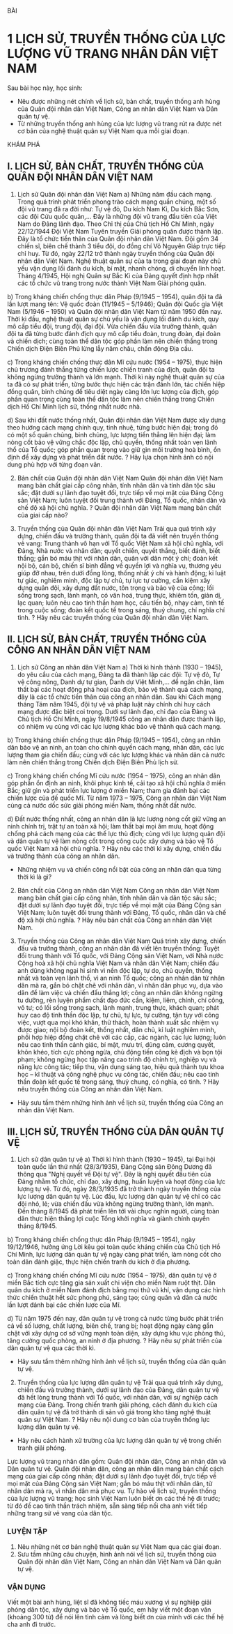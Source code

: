 BÀI
# 1 LỊCH SỬ, TRUYỀN THỐNG CỦA LỰC LƯỢNG VŨ TRANG NHÂN DÂN VIỆT NAM

Sau bài học này, học sinh:
* Nêu được những nét chính về lịch sử, bản chất, truyền thống anh hùng của Quân đội nhân dân Việt Nam, Công an nhân dân Việt Nam và Dân quân tự vệ.
* Từ những truyền thống anh hùng của lực lượng vũ trang rút ra được nét cơ bản của nghệ thuật quân sự Việt Nam qua mỗi giai đoạn.

KHÁM PHÁ
## I. LỊCH SỬ, BẢN CHẤT, TRUYỀN THỐNG CỦA QUÂN ĐỘI NHÂN DÂN VIỆT NAM
1. Lịch sử Quân đội nhân dân Việt Nam
a) Những năm đầu cách mạng. Trong quá trình phát triển phong trào cách mạng quần chúng, một số đội vũ trang đã ra đời như: Tự vệ đỏ, Du kích Nam Kì, Du kích Bắc Sơn, các đội Cứu quốc quân,... Đây là những đội vũ trang đầu tiên của Việt Nam do Đảng lãnh đạo. Theo Chỉ thị của Chủ tịch Hồ Chí Minh, ngày 22/12/1944 Đội Việt Nam Tuyên truyền Giải phóng quân được thành lập. Đây là tổ chức tiền thân của Quân đội nhân dân Việt Nam. Đội gồm 34 chiến sĩ, biên chế thành 3 tiểu đội, do đồng chí Võ Nguyên Giáp trực tiếp chỉ huy. Từ đó, ngày 22/12 trở thành ngày truyền thống của Quân đội nhân dân Việt Nam. Nghệ thuật quân sự của ta trong giai đoạn này chủ yếu vận dụng lối đánh du kích, bí mật, nhanh chóng, di chuyển linh hoạt. Tháng 4/1945, Hội nghị Quân sự Bắc Kì của Đảng quyết định hợp nhất các tổ chức vũ trang trong nước thành Việt Nam Giải phóng quân.

b) Trong kháng chiến chống thực dân Pháp (9/1945 – 1954), quân đội ta đã lần lượt mang tên: Vệ quốc đoàn (11/1945 – 5/1946); Quân đội Quốc gia Việt Nam (5/1946 – 1950) và Quân đội nhân dân Việt Nam từ năm 1950 đến nay. Thời kì đầu, nghệ thuật quân sự chủ yếu là vận dụng lối đánh du kích, quy mô cấp tiểu đội, trung đội, đại đội. Vừa chiến đấu vừa trưởng thành, quân đội ta đã từng bước đánh địch quy mô cấp tiểu đoàn, trung đoàn, đại đoàn và chiến dịch; cùng toàn thể dân tộc góp phần làm nên chiến thắng trong Chiến dịch Điện Biên Phủ lừng lẫy năm châu, chấn động Địa cầu.

c) Trong kháng chiến chống thực dân Mĩ cứu nước (1954 – 1975), thực hiện chủ trương đánh thắng từng chiến lược chiến tranh của địch, quân đội ta không ngừng trưởng thành và lớn mạnh. Thời kì này nghệ thuật quân sự của ta đã có sự phát triển, từng bước thực hiện các trận đánh lớn, tác chiến hiệp đồng quân, binh chủng để tiêu diệt ngày càng lớn lực lượng của địch, góp phần quan trọng cùng toàn thể dân tộc làm nên chiến thắng trong Chiến dịch Hồ Chí Minh lịch sử, thống nhất nước nhà.

d) Sau khi đất nước thống nhất, Quân đội nhân dân Việt Nam được xây dựng theo hướng cách mạng chính quy, tinh nhuệ, từng bước hiện đại; trong đó có một số quân chủng, binh chủng, lực lượng tiến thẳng lên hiện đại; làm nòng cốt bảo vệ vững chắc độc lập, chủ quyền, thống nhất toàn vẹn lãnh thổ của Tổ quốc; góp phần quan trọng vào giữ gìn môi trường hoà bình, ổn định để xây dựng và phát triển đất nước.
? Hãy lựa chọn hình ảnh có nội dung phù hợp với từng đoạn văn.

2. Bản chất của Quân đội nhân dân Việt Nam
Quân đội nhân dân Việt Nam mang bản chất giai cấp công nhân, tính nhân dân và tính dân tộc sâu sắc; đặt dưới sự lãnh đạo tuyệt đối, trực tiếp về mọi mặt của Đảng Cộng sản Việt Nam; luôn tuyệt đối trung thành với Đảng, Tổ quốc, nhân dân và chế độ xã hội chủ nghĩa.
? Quân đội nhân dân Việt Nam mang bản chất của giai cấp nào?

3. Truyền thống của Quân đội nhân dân Việt Nam
Trải qua quá trình xây dựng, chiến đấu và trưởng thành, quân đội ta đã viết nên truyền thống vẻ vang: Trung thành vô hạn với Tổ quốc Việt Nam xã hội chủ nghĩa, với Đảng, Nhà nước và nhân dân; quyết chiến, quyết thắng, biết đánh, biết thắng; gắn bó máu thịt với nhân dân, quân với dân một ý chí; đoàn kết nội bộ, cán bộ, chiến sĩ bình đẳng về quyền lợi và nghĩa vụ, thương yêu giúp đỡ nhau, trên dưới đồng lòng, thống nhất ý chí và hành động; kỉ luật tự giác, nghiêm minh, độc lập tự chủ, tự lực tự cường, cần kiệm xây dựng quân đội, xây dựng đất nước, tôn trọng và bảo vệ của công; lối sống trong sạch, lành mạnh, có văn hoá, trung thực, khiêm tốn, giản dị, lạc quan; luôn nêu cao tinh thần ham học, cầu tiến bộ, nhạy cảm, tinh tế trong cuộc sống; đoàn kết quốc tế trong sáng, thuỷ chung, chí nghĩa chí tình.
? Hãy nêu các truyền thống của Quân đội nhân dân Việt Nam.

## II. LỊCH SỬ, BẢN CHẤT, TRUYỀN THỐNG CỦA CÔNG AN NHÂN DÂN VIỆT NAM
1. Lịch sử Công an nhân dân Việt Nam
a) Thời kì hình thành (1930 – 1945), do yêu cầu của cách mạng, Đảng ta đã thành lập các đội: Tự vệ đỏ, Tự vệ công nông, Danh dự tự gian, Danh dự Việt Minh,... để ngăn chặn, làm thất bại các hoạt động phá hoại của địch, bảo vệ thành quả cách mạng, đây là các tổ chức tiền thân của công an nhân dân. Sau khi Cách mạng tháng Tám năm 1945, đội tự vệ và pháp luật này chính chỉ huy cách mạng được đặc biệt coi trọng. Dưới sự lãnh đạo, chỉ đạo của Đảng và Chủ tịch Hồ Chí Minh, ngày 19/8/1945 công an nhân dân được thành lập, có nhiệm vụ cùng với các lực lượng khác bảo vệ thành quả cách mạng.

b) Trong kháng chiến chống thực dân Pháp (9/1945 – 1954), công an nhân dân bảo vệ an ninh, an toàn cho chính quyền cách mạng, nhân dân, các lực lượng tham gia chiến đấu; cùng với các lực lượng khác và nhân dân cả nước làm nên chiến thắng trong Chiến dịch Điện Biên Phủ lịch sử.

c) Trong kháng chiến chống Mĩ cứu nước (1954 – 1975), công an nhân dân góp phần ổn định an ninh, khôi phục kinh tế, cải tạo xã hội chủ nghĩa ở miền Bắc; giữ gìn và phát triển lực lượng ở miền Nam; tham gia đánh bại các chiến lược của đế quốc Mĩ. Từ năm 1973 – 1975, Công an nhân dân Việt Nam cùng cả nước dốc sức giải phóng miền Nam, thống nhất đất nước.

d) Đất nước thống nhất, công an nhân dân là lực lượng nòng cốt giữ vững an ninh chính trị, trật tự an toàn xã hội; làm thất bại mọi âm mưu, hoạt động chống phá cách mạng của các thế lực thù địch; cùng với lực lượng quân đội và dân quân tự vệ làm nòng cốt trong công cuộc xây dựng và bảo vệ Tổ quốc Việt Nam xã hội chủ nghĩa.
? Hãy nêu các thời kì xây dựng, chiến đấu và trưởng thành của công an nhân dân.
* Những nhiệm vụ và chiến công nổi bật của công an nhân dân qua từng thời kì là gì?

2. Bản chất của Công an nhân dân Việt Nam
Công an nhân dân Việt Nam mang bản chất giai cấp công nhân, tính nhân dân và dân tộc sâu sắc; đặt dưới sự lãnh đạo tuyệt đối, trực tiếp về mọi mặt của Đảng Cộng sản Việt Nam; luôn tuyệt đối trung thành với Đảng, Tổ quốc, nhân dân và chế độ xã hội chủ nghĩa.
? Hãy nêu bản chất của Công an nhân dân Việt Nam.

3. Truyền thống của Công an nhân dân Việt Nam
Quá trình xây dựng, chiến đấu và trưởng thành, công an nhân dân đã viết lên truyền thống: Tuyệt đối trung thành với Tổ quốc, với Đảng Cộng sản Việt Nam, với Nhà nước Cộng hoà xã hội chủ nghĩa Việt Nam và nhân dân Việt Nam; chiến đấu anh dũng không ngại hi sinh vì nền độc lập, tự do, chủ quyền, thống nhất và toàn vẹn lãnh thổ, vì an ninh Tổ quốc; công an nhân dân từ nhân dân mà ra, gắn bó chặt chẽ với nhân dân, vì nhân dân phục vụ, dựa vào dân để làm việc và chiến đấu thắng lợi; công an nhân dân không ngừng tu dưỡng, rèn luyện phẩm chất đạo đức cần, kiệm, liêm, chính, chí công, vô tư; có lối sống trong sạch, lành mạnh, trung thực, khách quan; phát huy cao độ tinh thần độc lập, tự chủ, tự lực, tự cường, tận tụy với công việc, vượt qua mọi khó khăn, thử thách, hoàn thành xuất sắc nhiệm vụ được giao; nội bộ đoàn kết, thống nhất, dân chủ, kỉ luật nghiêm minh, phối hợp hiệp đồng chặt chẽ với các cấp, các ngành, các lực lượng; luôn nêu cao tinh thần cảnh giác, bí mật, mưu trí, dũng cảm, cương quyết, khôn khéo, tích cực phòng ngừa, chủ động tiến công kẻ địch và bọn tội phạm; không ngừng học tập nâng cao trình độ chính trị, nghiệp vụ và năng lực công tác; tiếp thu, vận dụng sáng tạo, hiệu quả thành tựu khoa học – kĩ thuật và công nghệ phục vụ công tác, chiến đấu; nêu cao tinh thần đoàn kết quốc tế trong sáng, thuỷ chung, có nghĩa, có tình.
? Hãy nêu truyền thống của Công an nhân dân Việt Nam.
* Hãy sưu tầm thêm những hình ảnh về lịch sử, truyền thống của Công an nhân dân Việt Nam.

## III. LỊCH SỬ, TRUYỀN THỐNG CỦA DÂN QUÂN TỰ VỆ
1. Lịch sử dân quân tự vệ
a) Thời kì hình thành (1930 – 1945), tại Đại hội toàn quốc lần thứ nhất (28/3/1935), Đảng Cộng sản Đông Dương đã thông qua "Nghị quyết về Đội tự vệ". Đây là nghị quyết đầu tiên của Đảng nhằm tổ chức, chỉ đạo, xây dựng, huấn luyện và hoạt động của lực lượng tự vệ. Từ đó, ngày 28/3/1935 đã trở thành ngày truyền thống của lực lượng dân quân tự vệ. Lúc đầu, lực lượng dân quân tự vệ chỉ có các đội nhỏ, lẻ; vừa chiến đấu vừa không ngừng trưởng thành, lớn mạnh. Đến tháng 8/1945 đã phát triển lên tới vài chục nghìn người, cùng toàn dân thực hiện thắng lợi cuộc Tổng khởi nghĩa và giành chính quyền tháng 8/1945.

b) Trong kháng chiến chống thực dân Pháp (9/1945 – 1954), ngày 19/12/1946, hưởng ứng Lời kêu gọi toàn quốc kháng chiến của Chủ tịch Hồ Chí Minh, lực lượng dân quân tự vệ ngày càng phát triển, làm nòng cốt cho toàn dân đánh giặc, thực hiện chiến tranh du kích ở địa phương.

c) Trong kháng chiến chống Mĩ cứu nước (1954 – 1975), dân quân tự vệ ở miền Bắc tích cực tăng gia sản xuất chi viện cho miền Nam ruột thịt. Dân quân du kích ở miền Nam đánh địch bằng mọi thứ vũ khí, vận dụng các hình thức chiến thuật hết sức phong phú, sáng tạo; cùng quân và dân cả nước lần lượt đánh bại các chiến lược của Mĩ.

d) Từ năm 1975 đến nay, dân quân tự vệ trong cả nước từng bước phát triển cả về số lượng, chất lượng, biên chế, trang bị; hoạt động ngày càng gắn chặt với xây dựng cơ sở vững mạnh toàn diện, xây dựng khu vực phòng thủ, tăng cường quốc phòng, an ninh ở địa phương.
? Hãy nêu sự phát triển của dân quân tự vệ qua các thời kì.
* Hãy sưu tầm thêm những hình ảnh về lịch sử, truyền thống của dân quân tự vệ.

2. Truyền thống của lực lượng dân quân tự vệ
Trải qua quá trình xây dựng, chiến đấu và trưởng thành, dưới sự lãnh đạo của Đảng, dân quân tự vệ đã hết lòng trung thành với Tổ quốc, với nhân dân, với sự nghiệp cách mạng của Đảng. Trong chiến tranh giải phóng, cách đánh du kích của dân quân tự vệ đã trở thành di sản vô giá trong kho tàng nghệ thuật quân sự Việt Nam.
? Hãy nêu nội dung cơ bản của truyền thống lực lượng dân quân tự vệ.
* Hãy nêu cách hành xử trường của lực lượng dân quân tự vệ trong chiến tranh giải phóng.

Lực lượng vũ trang nhân dân gồm: Quân đội nhân dân, Công an nhân dân và Dân quân tự vệ.
Quân đội nhân dân, công an nhân dân mang bản chất cách mạng của giai cấp công nhân; đặt dưới sự lãnh đạo tuyệt đối, trực tiếp về mọi mặt của Đảng Cộng sản Việt Nam; gắn bó máu thịt với nhân dân, từ nhân dân mà ra, vì nhân dân mà phục vụ.
Tự hào về lịch sử, truyền thống của lực lượng vũ trang; học sinh Việt Nam luôn biết ơn các thế hệ đi trước; từ đó đề cao tinh thần trách nhiệm, sẵn sàng tiếp nối cha anh viết tiếp những trang sử vẻ vang của dân tộc.

### LUYỆN TẬP
1. Nêu những nét cơ bản nghệ thuật quân sự Việt Nam qua các giai đoạn.
2. Sưu tầm những câu chuyện, hình ảnh nói về lịch sử, truyền thống của Quân đội nhân dân Việt Nam, Công an nhân dân Việt Nam và Dân quân tự vệ.

### VẬN DỤNG
Viết một bài anh hùng, liệt sĩ đã không tiếc máu xương vì sự nghiệp giải phóng dân tộc, xây dựng và bảo vệ Tổ quốc, em hãy viết một đoạn văn (khoảng 300 từ) để nói lên tình cảm và lòng biết ơn của mình với các thế hệ cha anh đi trước.
